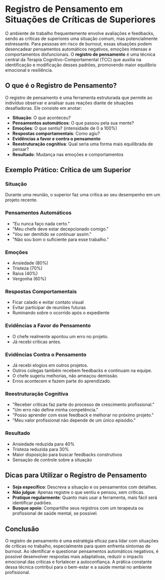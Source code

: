# Registro de Pensamento em Situações de Críticas de Superiores

O ambiente de trabalho frequentemente envolve avaliações e feedbacks, sendo as críticas de superiores uma situação comum, mas potencialmente estressante. Para pessoas em risco de burnout, essas situações podem desencadear pensamentos automáticos negativos, emoções intensas e comportamentos disfuncionais. O **registro de pensamento** é uma técnica central da Terapia Cognitivo-Comportamental (TCC) que auxilia na identificação e modificação desses padrões, promovendo maior equilíbrio emocional e resiliência.

## O que é o Registro de Pensamento?

O registro de pensamento é uma ferramenta estruturada que permite ao indivíduo observar e analisar suas reações diante de situações desafiadoras. Ele consiste em anotar:

- **Situação**: O que aconteceu?
- **Pensamentos automáticos**: O que passou pela sua mente?
- **Emoções**: O que sentiu? (intensidade de 0 a 100%)
- **Respostas comportamentais**: Como agiu?
- **Evidências a favor e contra o pensamento**
- **Reestruturação cognitiva**: Qual seria uma forma mais equilibrada de pensar?
- **Resultado**: Mudança nas emoções e comportamentos

## Exemplo Prático: Crítica de um Superior

### Situação

Durante uma reunião, o superior faz uma crítica ao seu desempenho em um projeto recente.

### Pensamentos Automáticos

- "Eu nunca faço nada certo."
- "Meu chefe deve estar decepcionado comigo."
- "Vou ser demitido se continuar assim."
- "Não sou bom o suficiente para esse trabalho."

### Emoções

- Ansiedade (80%)
- Tristeza (70%)
- Raiva (40%)
- Vergonha (60%)

### Respostas Comportamentais

- Ficar calado e evitar contato visual
- Evitar participar de reuniões futuras
- Ruminando sobre o ocorrido após o expediente

### Evidências a Favor do Pensamento

- O chefe realmente apontou um erro no projeto.
- Já recebi críticas antes.

### Evidências Contra o Pensamento

- Já recebi elogios em outros projetos.
- Outros colegas também recebem feedbacks e continuam na equipe.
- O chefe sugeriu melhorias, não ameaçou demissão.
- Erros acontecem e fazem parte do aprendizado.

### Reestruturação Cognitiva

- "Receber críticas faz parte do processo de crescimento profissional."
- "Um erro não define minha competência."
- "Posso aprender com esse feedback e melhorar no próximo projeto."
- "Meu valor profissional não depende de um único episódio."

### Resultado

- Ansiedade reduzida para 40%
- Tristeza reduzida para 30%
- Maior disposição para buscar feedbacks construtivos
- Sensação de controle sobre a situação

## Dicas para Utilizar o Registro de Pensamento

- **Seja específico**: Descreva a situação e os pensamentos com detalhes.
- **Não julgue**: Apenas registre o que sentiu e pensou, sem críticas.
- **Pratique regularmente**: Quanto mais usar a ferramenta, mais fácil será identificar padrões.
- **Busque apoio**: Compartilhe seus registros com um terapeuta ou profissional de saúde mental, se possível.

## Conclusão

O registro de pensamento é uma estratégia eficaz para lidar com situações de críticas no trabalho, especialmente para quem enfrenta sintomas de burnout. Ao identificar e questionar pensamentos automáticos negativos, é possível desenvolver respostas mais adaptativas, reduzir o impacto emocional das críticas e fortalecer a autoconfiança. A prática constante dessa técnica contribui para o bem-estar e a saúde mental no ambiente profissional.